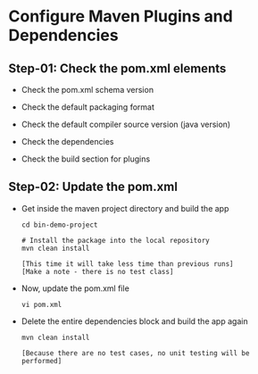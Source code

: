 # Configure Maven Plugins and Dependencies

## Step-01: Check the pom.xml elements

- Check the pom.xml schema version

- Check the default packaging format

- Check the default compiler source version (java version)

- Check the dependencies

- Check the build section for plugins

## Step-02: Update the pom.xml

- Get inside the maven project directory and build the app

  ```
  cd bin-demo-project

  # Install the package into the local repository
  mvn clean install

  [This time it will take less time than previous runs]
  [Make a note - there is no test class]
  ```

- Now, update the pom.xml file

  ```
  vi pom.xml
  ```

- Delete the entire dependencies block and build the app again

  ```
  mvn clean install

  [Because there are no test cases, no unit testing will be performed]
  ```
